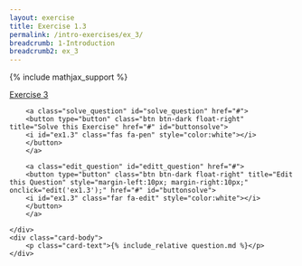 ```yaml
---
layout: exercise
title: Exercise 1.3
permalink: /intro-exercises/ex_3/
breadcrumb: 1-Introduction
breadcrumb2: ex_3
---
```


{% include mathjax_support %}




<div class="card">
    <div class="card-header p-2">
        <a href='#' class="p-2">Exercise 3</a>

        <a class="solve_question" id="solve_question" href="#">
        <button type="button" class="btn btn-dark float-right" title="Solve this Exercise" href="#" id="buttonsolve">
        <i id="ex1.3" class="fas fa-pen" style="color:white"></i>
        </button>
        </a>

        <a class="edit_question" id="editt_question" href="#">
        <button type="button" class="btn btn-dark float-right" title="Edit this Question" style="margin-left:10px; margin-right:10px;" onclick="edit('ex1.3');" href="#" id="buttonsolve">
        <i id="ex1.3" class="far fa-edit" style="color:white"></i>
        </button>
        </a>

    </div>
    <div class="card-body">
        <p class="card-text">{% include_relative question.md %}</p>
    </div>
</div>

<br>
